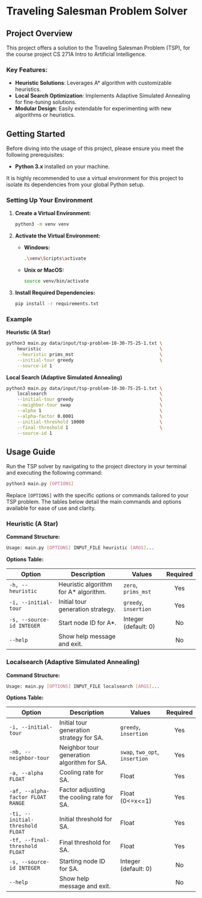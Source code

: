 # Traveling Salesman Problem Solver

## Project Overview

This project offers a solution to the Traveling Salesman Problem (TSP), for the course project CS 271A Intro to Artificial Intelligence.

### Key Features:
- **Heuristic Solutions**: Leverages A* algorithm with customizable heuristics.
- **Local Search Optimization**: Implements Adaptive Simulated Annealing for fine-tuning solutions.
- **Modular Design**: Easily extendable for experimenting with new algorithms or heuristics.

## Getting Started

Before diving into the usage of this project, please ensure you meet the following prerequisites:

- **Python 3.x** installed on your machine.

It is highly recommended to use a virtual environment for this project to isolate its dependencies from your global Python setup.

### Setting Up Your Environment

1. **Create a Virtual Environment:**
    ```bash
    python3 -m venv venv
    ```

2. **Activate the Virtual Environment:**
    - **Windows:**
        ```bash
        .\venv\Scripts\activate
        ```
    - **Unix or MacOS:**
        ```bash
        source venv/bin/activate
        ```

3. **Install Required Dependencies:**
    ```bash
    pip install -r requirements.txt
    ```

### Example

**Heuristic (A Star)**
```bash
python3 main.py data/input/tsp-problem-10-30-75-25-1.txt \
    heuristic                                            \
    --heuristic prims_mst                                \
    --initial-tour greedy                                \
    --source-id 1
```

**Local Search (Adaptive Simulated Annealing)**
```bash
python3 main.py data/input/tsp-problem-10-30-75-25-1.txt \
    localsearch                                          \
    --initial-tour greedy                                \
    --neighbor-tour swap                                 \
    --alpha 1                                            \
    --alpha-factor 0.0001                                \
    --initial-threshold 10000                            \
    --final-threshold 1                                  \
    --source-id 1
```

## Usage Guide

Run the TSP solver by navigating to the project directory in your terminal and executing the following command:

```bash
python3 main.py [OPTIONS]
```

Replace `[OPTIONS]` with the specific options or commands tailored to your TSP problem. The tables below detail the main commands and options available for ease of use and clarity.

### Heuristic (A Star)

**Command Structure:**
```bash
Usage: main.py [OPTIONS] INPUT_FILE heuristic [ARGS]...
```

**Options Table:**

| Option                   | Description                                                  | Values                                | Required |
|--------------------------|--------------------------------------------------------------|---------------------------------------|:--------:|
| `-h, --heuristic`        | Heuristic algorithm for A* algorithm.                        | `zero`, `prims_mst`            |   Yes    |
| `-i, --initial-tour`     | Initial tour generation strategy.                            | `greedy`, `insertion`                 |   Yes    |
| `-s, --source-id INTEGER`| Start node ID for A*.                                        | Integer (default: 0)                  |    No    |
| `--help`                 | Show help message and exit.                                  |                                       |    No    |

### Localsearch (Adaptive Simulated Annealing)

**Command Structure:**
```bash
Usage: main.py [OPTIONS] INPUT_FILE localsearch [ARGS]...
```

**Options Table:**

| Option                          | Description                                                   | Values                                  | Required |
|---------------------------------|---------------------------------------------------------------|-----------------------------------------|:--------:|
| `-i, --initial-tour`            | Initial tour generation strategy for SA.                      | `greedy`, `insertion`                   |   Yes    |
| `-nb, --neighbor-tour`          | Neighbor tour generation algorithm for SA.                    | `swap`, `two_opt`, `insertion`          |   Yes    |
| `-a, --alpha FLOAT`             | Cooling rate for SA.                                          | Float                                   |   Yes    |
| `-af, --alpha-factor FLOAT RANGE`| Factor adjusting the cooling rate for SA.                    | Float (0<=x<=1)                         |   Yes    |
| `-ti, --initial-threshold FLOAT`| Initial threshold for SA.                                     | Float                                   |   Yes    |
| `-tf, --final-threshold FLOAT`  | Final threshold for SA.                                       | Float                                   |   Yes    |
| `-s, --source-id INTEGER`       | Starting node ID for SA.                                      | Integer (default: 0)                    |    No    |
| `--help`                        | Show help message and exit.                                   |                                         |    No    |
